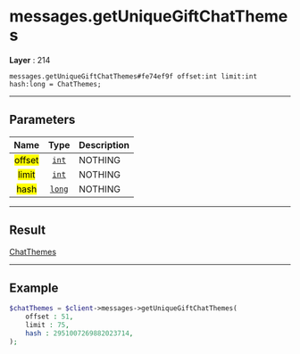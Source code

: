 # messages.getUniqueGiftChatThemes

**Layer** : 214

```tl
messages.getUniqueGiftChatThemes#fe74ef9f offset:int limit:int hash:long = ChatThemes;
```

---

## Parameters

| Name | Type | Description |
| :---: | :---: | :--- |
| <mark>offset</mark> | [`int`](type/int) | NOTHING |
| <mark>limit</mark> | [`int`](type/int) | NOTHING |
| <mark>hash</mark> | [`long`](type/long) | NOTHING |

---

## Result

[ChatThemes](type/ChatThemes)

---

## Example

```php
$chatThemes = $client->messages->getUniqueGiftChatThemes(
	offset : 51,
	limit : 75,
	hash : 2951007269882023714,
);
```